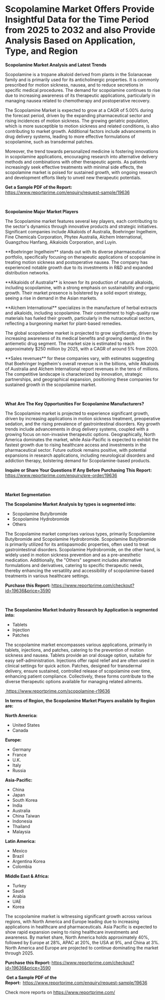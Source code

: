 <p><h1>Scopolamine Market Offers Provide Insightful Data for the Time Period from 2025 to 2032 and also Provide Analysis Based on Application, Type, and Region</h1></p><p><strong>Scopolamine Market Analysis and Latest Trends</strong></p>
<p><p>Scopolamine is a tropane alkaloid derived from plants in the Solanaceae family and is primarily used for its anticholinergic properties. It is commonly prescribed for motion sickness, nausea, and to reduce secretions in specific medical procedures. The demand for scopolamine continues to rise due to increasing awareness of its therapeutic applications, particularly in managing nausea related to chemotherapy and postoperative recovery.</p><p>The Scopolamine Market is expected to grow at a CAGR of 5.00% during the forecast period, driven by the expanding pharmaceutical sector and rising incidences of motion sickness. The growing geriatric population, which is more susceptible to motion sickness and related conditions, is also contributing to market growth. Additional factors include advancements in drug delivery systems, leading to more effective formulations of scopolamine, such as transdermal patches.</p><p>Moreover, the trend towards personalized medicine is fostering innovations in scopolamine applications, encouraging research into alternative delivery methods and combinations with other therapeutic agents. As patients increasingly seek effective treatments with minimal side effects, the scopolamine market is poised for sustained growth, with ongoing research and development efforts likely to unveil new therapeutic potentials.</p></p>
<p><strong>Get a Sample PDF of the Report:&nbsp;</strong> <a href="https://www.reportprime.com/enquiry/request-sample/19636?utm_campaign=2943&utm_medium=2&utm_source=Github&utm_content=ia&utm_term=20032025&utm_id=scopolamine">https://www.reportprime.com/enquiry/request-sample/19636</a></p>
<p>&nbsp;</p>
<p><strong>Scopolamine Major Market Players</strong></p>
<p><p>The Scopolamine market features several key players, each contributing to the sector's dynamics through innovative products and strategic initiatives. Significant companies include Alkaloids of Australia, Boehringer Ingelheim, Fine Chemicals Corporation, Phytex Australia, Alchem International, Guangzhou Hanfang, Alkaloids Corporation, and Luyin.</p><p>**Boehringer Ingelheim** stands out with its diverse pharmaceutical portfolio, specifically focusing on therapeutic applications of scopolamine in treating motion sickness and postoperative nausea. The company has experienced notable growth due to its investments in R&D and expanded distribution networks. </p><p>**Alkaloids of Australia** is known for its production of natural alkaloids, including scopolamine, with a strong emphasis on sustainability and organic growth. Their market presence is bolstered by a solid export strategy, seeing a rise in demand in the Asian markets.</p><p>**Alchem International** specializes in the manufacture of herbal extracts and alkaloids, including scopolamine. Their commitment to high-quality raw materials has fueled their growth, particularly in the nutraceutical sectors, reflecting a burgeoning market for plant-based remedies.</p><p>The global scopolamine market is projected to grow significantly, driven by increasing awareness of its medical benefits and growing demand in the antiemetic drug segment. The market size is estimated to reach approximately $250 million by 2025, with a CAGR of around 5% from 2020.</p><p>**Sales revenues** for these companies vary, with estimates suggesting that Boehringer Ingelheim's overall revenue is in the billions, while Alkaloids of Australia and Alchem International report revenues in the tens of millions. The competitive landscape is characterized by innovation, strategic partnerships, and geographical expansion, positioning these companies for sustained growth in the scopolamine market.</p></p>
<p>&nbsp;</p>
<p><strong>What Are The Key Opportunities For Scopolamine Manufacturers?</strong></p>
<p><p>The Scopolamine market is projected to experience significant growth, driven by increasing applications in motion sickness treatment, preoperative sedation, and the rising prevalence of gastrointestinal disorders. Key growth trends include advancements in drug delivery systems, coupled with a growing focus on non-invasive therapeutic options. Geographically, North America dominates the market, while Asia-Pacific is expected to exhibit the fastest growth due to rising healthcare access and investments in the pharmaceutical sector. Future outlook remains positive, with potential expansions in research applications, including neurological disorders and addiction therapy, bolstering demand for Scopolamine-based products.</p></p>
<p><strong>Inquire or Share Your Questions If Any Before Purchasing This Report:</strong> <a href="https://www.reportprime.com/enquiry/pre-order/19636?utm_campaign=2943&utm_medium=2&utm_source=Github&utm_content=ia&utm_term=20032025&utm_id=scopolamine">https://www.reportprime.com/enquiry/pre-order/19636</a></p>
<p>&nbsp;</p>
<p><strong>Market Segmentation</strong></p>
<p><strong>The Scopolamine Market Analysis by types is segmented into:</strong></p>
<p><ul><li>Scopolamine Butylbromide</li><li>Scopolamine Hydrobromide</li><li>Others</li></ul></p>
<p><p>The Scopolamine market comprises various types, primarily Scopolamine Butylbromide and Scopolamine Hydrobromide. Scopolamine Butylbromide is primarily utilized for its antispasmodic properties, often used to treat gastrointestinal disorders. Scopolamine Hydrobromide, on the other hand, is widely used in motion sickness prevention and as a pre-anesthetic medication. Additionally, the "Others" segment includes alternative formulations and derivatives, catering to specific therapeutic needs, thereby enhancing the versatility and accessibility of scopolamine-based treatments in various healthcare settings.</p></p>
<p><strong>Purchase this Report:&nbsp;</strong><a href="https://www.reportprime.com/checkout?id=19636&price=3590&utm_campaign=2943&utm_medium=2&utm_source=Github&utm_content=ia&utm_term=20032025&utm_id=scopolamine">https://www.reportprime.com/checkout?id=19636&price=3590</a></p>
<p>&nbsp;</p>
<p><strong>The Scopolamine Market Industry Research by Application is segmented into:</strong></p>
<p><ul><li>Tablets</li><li>Injection</li><li>Patches</li></ul></p>
<p><p>The scopolamine market encompasses various applications, primarily in tablets, injections, and patches, catering to the prevention of motion sickness and nausea. Tablets provide an oral dosage option, suitable for easy self-administration. Injections offer rapid relief and are often used in clinical settings for quick action. Patches, designed for transdermal delivery, ensure sustained, controlled release of scopolamine over time, enhancing patient compliance. Collectively, these forms contribute to the diverse therapeutic options available for managing related ailments.</p></p>
<p><a href="https://www.reportprime.com/scopolamine-r19636?utm_campaign=2943&utm_medium=2&utm_source=Github&utm_content=ia&utm_term=20032025&utm_id=scopolamine">&nbsp;https://www.reportprime.com/scopolamine-r19636</a></p>
<p><strong>In terms of Region, the Scopolamine Market Players available by Region are:</strong></p>
<p>
    <p> <strong> North America: </strong>
        <ul>
            <li>United States</li>
            <li>Canada</li>
        </ul>
        </p> 
    <p> <strong> Europe: </strong>
        <ul>
            <li>Germany</li>
            <li>France</li>
            <li>U.K.</li>
            <li>Italy</li>
            <li>Russia</li>
        </ul>
        </p> 
    <p> <strong> Asia-Pacific: </strong>
        <ul>
            <li>China</li>
            <li>Japan</li>
            <li>South Korea</li>
            <li>India</li>
            <li>Australia</li>
            <li>China Taiwan</li>
            <li>Indonesia</li>
            <li>Thailand</li>
            <li>Malaysia</li>
        </ul>
        </p> 
    <p> <strong> Latin America: </strong>
        <ul>
            <li>Mexico</li>
            <li>Brazil</li>
            <li>Argentina Korea</li>
            <li>Colombia</li>
        </ul>
        </p> 
    <p> <strong> Middle East & Africa: </strong>
        <ul>
            <li>Turkey</li>
            <li>Saudi</li>
            <li>Arabia</li>
            <li>UAE</li>
            <li>Korea</li>
        </ul>
    </p>
    </p>
<p><p>The scopolamine market is witnessing significant growth across various regions, with North America and Europe leading due to increasing applications in healthcare and pharmaceuticals. Asia Pacific is expected to show rapid expansion owing to rising healthcare investments and awareness. By market share, North America holds approximately 40%, followed by Europe at 28%, APAC at 20%, the USA at 9%, and China at 3%. North America and Europe are projected to continue dominating the market through 2025.</p></p>
<p><strong>Purchase this Report: </strong><a href="https://www.reportprime.com/checkout?id=19636&price=3590&utm_campaign=2943&utm_medium=2&utm_source=Github&utm_content=ia&utm_term=20032025&utm_id=scopolamine">https://www.reportprime.com/checkout?id=19636&price=3590</a></p>
<p>&nbsp;<strong>Get a Sample PDF of the Report:&nbsp;&nbsp;</strong><a href="https://www.reportprime.com/enquiry/request-sample/19636?utm_campaign=2943&utm_medium=2&utm_source=Github&utm_content=ia&utm_term=20032025&utm_id=scopolamine">https://www.reportprime.com/enquiry/request-sample/19636</a></p>
<p><strong></strong></p>
<p>Check more reports on <a href="https://www.reportprime.com/?utm_campaign=2943&utm_medium=2&utm_source=Github&utm_content=ia&utm_term=20032025&utm_id=scopolamine">https://www.reportprime.com/</a></p>